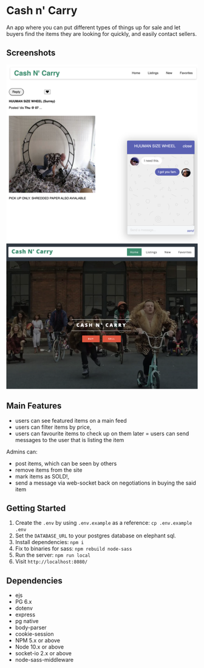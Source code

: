 # Cash n' Carry

An app where you can put different types of things up for sale and let buyers find the items they are looking for quickly, and easily contact sellers.

## Screenshots

!["Screenshot of site home page"](docs/product-page.png)
!["Screenshot of product page"](docs/product-site.png)

## Main Features
- users can see featured items on a main feed
- users can filter items by price,
- users can favourite items to check up on them later
= users can send messages to the user that is listing the item

Admins can:
- post items, which can be seen by others
- remove items from the site
- mark items as SOLD!,
- send a message via web-socket back on negotiations in buying the said item


## Getting Started
1. Create the `.env` by using `.env.example` as a reference: `cp .env.example .env`
2. Set the `DATABASE_URL` to your postgres database on elephant sql.
3. Install dependencies: `npm i`
4. Fix to binaries for sass: `npm rebuild node-sass`
5. Run the server: `npm run local`
6. Visit `http://localhost:8080/`

## Dependencies

- ejs
- PG 6.x
- dotenv
- express
- pg native
- body-parser
- cookie-session
- NPM 5.x or above
- Node 10.x or above
- socket-io 2.x or above
- node-sass-middleware
